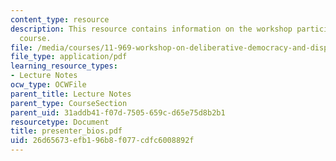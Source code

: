 ```yaml
---
content_type: resource
description: This resource contains information on the workshop participants of the
  course.
file: /media/courses/11-969-workshop-on-deliberative-democracy-and-dispute-resolution-summer-2005/26d65673efb196b8f077cdfc6008892f_presenter_bios.pdf
file_type: application/pdf
learning_resource_types:
- Lecture Notes
ocw_type: OCWFile
parent_title: Lecture Notes
parent_type: CourseSection
parent_uid: 31addb41-f07d-7505-659c-d65e75d8b2b1
resourcetype: Document
title: presenter_bios.pdf
uid: 26d65673-efb1-96b8-f077-cdfc6008892f
---
```

